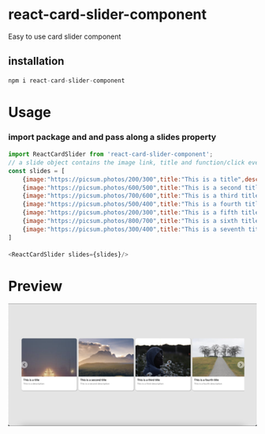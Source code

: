 # react-card-slider-component

Easy to use card slider component

## installation
```javascript
npm i react-card-slider-component
```

# Usage

### import package and and pass along a slides property
```javascript
import ReactCardSlider from 'react-card-slider-component';
// a slide object contains the image link, title and function/click event for when a user clicks on a card
const slides = [
    {image:"https://picsum.photos/200/300",title:"This is a title",description:"This is a description",clickEvent:sliderClick},
    {image:"https://picsum.photos/600/500",title:"This is a second title",description:"This is a second description",clickEvent:sliderClick},
    {image:"https://picsum.photos/700/600",title:"This is a third title",description:"This is a third description",clickEvent:sliderClick},
    {image:"https://picsum.photos/500/400",title:"This is a fourth title",description:"This is a fourth description",clickEvent:sliderClick},
    {image:"https://picsum.photos/200/300",title:"This is a fifth title",description:"This is a fifth description",clickEvent:sliderClick},
    {image:"https://picsum.photos/800/700",title:"This is a sixth title",description:"This is a sixth description",clickEvent:sliderClick},
    {image:"https://picsum.photos/300/400",title:"This is a seventh title",description:"This is a seventh description",clickEvent:sliderClick},
]

<ReactCardSlider slides={slides}/>
```

# Preview

![Alt text](src/assets/slide-image.png?raw=true "react-card-slider-component")